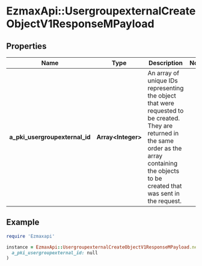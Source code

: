 # EzmaxApi::UsergroupexternalCreateObjectV1ResponseMPayload

## Properties

| Name | Type | Description | Notes |
| ---- | ---- | ----------- | ----- |
| **a_pki_usergroupexternal_id** | **Array&lt;Integer&gt;** | An array of unique IDs representing the object that were requested to be created.  They are returned in the same order as the array containing the objects to be created that was sent in the request. |  |

## Example

```ruby
require 'Ezmaxapi'

instance = EzmaxApi::UsergroupexternalCreateObjectV1ResponseMPayload.new(
  a_pki_usergroupexternal_id: null
)
```


